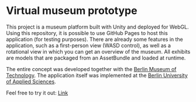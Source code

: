 # Virtual museum prototype
This project is a museum platform built with Unity and deployed for WebGL. Using this repository, it is possible to use GitHub Pages to host this application (for testing purposes). There are already some features in the application, such as a first-person view (WASD control), as well as a rotational view in which you can get an overview of the museum. All exhibits are models that are packaged from an AssetBundle and loaded at runtime.

The entire concept was developed together with the [Berlin Museum of Technology](https://technikmuseum.berlin/). The application itself was implemented at the [Berlin University of Applied Sciences](https://www.htw-berlin.de/).

Feel free to try it out: [Link](https://rein3ke.github.io/virtual-museum-prototype-website/)
